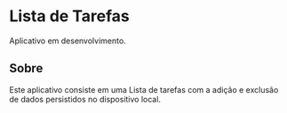 # Lista de Tarefas

Aplicativo em desenvolvimento.

## Sobre

Este aplicativo consiste em uma Lista de tarefas com a adição e exclusão de dados persistidos no dispositivo local.
